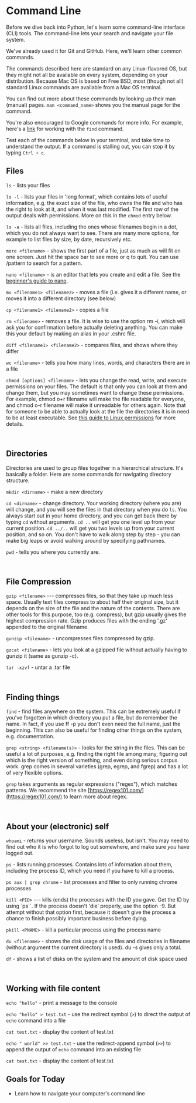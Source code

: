 # Command Line
Before we dive back into Python, let's learn some command-line interface (CLI) tools. The command-line lets your search and navigate your file system. 

We've already used it for Git and GitHub. Here, we'll learn other common commands. 

The commands described here are standard on any Linux-flavored OS, but they might not all be available on every system, depending on your distribution. Because Mac OS is based on Free BSD, most (though not all) standard Linux commands are available from a Mac OS terminal.

You can find out more about these commands by looking up their man (manual) pages.
`man <command_name>` shows you the manual page for the command.

You're also encouraged to Google commands for more info. For example, here's a [link](https://www.geeksforgeeks.org/find-command-in-linux-with-examples/?ref=lbp) for working with the `find` command.


Test each of the commands below in your terminal, and take time to understand the output. If a command is stalling out, you can stop it by typing `Ctrl + c`.


## Files

`ls` - lists your files
    
`ls -l` - lists your files in 'long format', which contains lots of useful information, e.g. the exact size of the file, who owns the file and who has the right to look at it, and when it was last modified. The first row of the output deals with permissions. More on this in the `chmod` entry below.

`ls -a` - lists all files, including the ones whose filenames begin in a dot, which you do not always want to see. There are many more options, for example to list files by size, by date, recursively etc.
    
`more <filename>` - shows the first part of a file, just as much as will fit on one screen. Just hit the space bar to see more or q to quit. You can use /pattern to search for a pattern.
    
`nano <filename>` - is an editor that lets you create and edit a file. See the [beginner's guide to nano](https://itsfoss.com/nano-editor-guide/).
    
`mv <filename1> <filename2>` - moves a file (i.e. gives it a different name, or moves it into a different directory (see below)
    
`cp <filename1> <filename2>` - copies a file
    
`rm <filename>` - removes a file. It is wise to use the option rm -i, which will ask you for confirmation before actually deleting anything. You can make this your default by making an alias in your .cshrc file.
    
`diff <filename1> <filename2>` - compares files, and shows where they differ
    
`wc <filename>` - tells you how many lines, words, and characters there are in a file
    
`chmod [options] <filename>` - lets you change the read, write, and execute permissions on your files. The default is that only you can look at them and change them, but you may sometimes want to change these permissions. For example, chmod o+r filename will make the file readable for everyone, and chmod o-r filename will make it unreadable for others again. Note that for someone to be able to actually look at the file the directories it is in need to be at least executable. See [this guide to Linux permissions](https://opensource.com/article/19/6/understanding-linux-permissions) for more details.

<br/>

## Directories
Directories are used to group files together in a hierarchical structure. It's basically a folder. Here are some commands for navigating directory structure.

`mkdir <dirname>` - make a new directory

`cd <dirname>`  - change directory. Your working directory (where you are) will change, and you will see the files in that directory when you do `ls`. You always start out in your home directory, and you can get back there by typing `cd` without arguments. `cd ..` will get you one level up from your current position. `cd ../..` will get you two levels up from your current position, and so on. You don't have to walk along step by step - you can make big leaps or avoid walking around by specifying pathnames.
    
`pwd` - tells you where you currently are. 

<br/>

## File Compression
`gzip <filename>` --- compresses files, so that they take up much less space. Usually text files compress to about half their original size, but it depends on the size of the file and the nature of the contents. There are other tools for this purpose, too (e.g. compress), but gzip usually gives the highest compression rate. Gzip produces files with the ending '.gz' appended to the original filename.
        
`gunzip <filename>` - uncompresses files compressed by gzip.
        
`gzcat <filename>` - lets you look at a gzipped file without actually having to gunzip it (same as gunzip -c). 

`tar -xzvf` - untar a .tar file

<br/>

## Finding things
`find` - find files anywhere on the system. This can be extremely useful if you've forgotten in which directory you put a file, but do remember the name. In fact, if you use ff -p you don't even need the full name, just the beginning. This can also be useful for finding other things on the system, e.g. documentation.
    
`grep <string> <filename(s)>` - looks for the string in the files. This can be useful a lot of purposes, e.g. finding the right file among many, figuring out which is the right version of something, and even doing serious corpus work. grep comes in several varieties (grep, egrep, and fgrep) and has a lot of very flexible options. 

`grep` takes arguments as regular expressions ("regex"), which matches patterns. We recommend the site [https://regex101.com/](https://regex101.com/) to learn more about regex.

<br/>


## About your (electronic) self
`whoami` - returns your username. Sounds useless, but isn't. You may need to find out who it is who forgot to log out somewhere, and make sure *you* have logged out.

`ps` - lists running processes. Contains lots of information about them, including the process ID, which you need if you have to kill a process. 

`ps aux | grep chrome` - list processes and filter to only running chrome processes

`kill <PID>` --- kills (ends) the processes with the ID you gave. Get the ID by using `ps``. If the process doesn't 'die' properly, use the option -9. But attempt without that option first, because it doesn't give the process a chance to finish possibly important business before dying. 
    
`pkill <PNAME>` - kill a particular process using the process name

`du <filename>` - shows the disk usage of the files and directories in filename (without argument the current directory is used). du -s gives only a total.
    
`df` - shows a list of disks on the system and the amount of disk space used

<br/>

## Working with file content 

`echo "hello"` - print a message to the console

`echo "hello" > test.txt` - use the redirect symbol (`>`) to direct the output of `echo` command into a file

`cat test.txt` - display the content of test.txt

`echo " world" >> test.txt` - use the redirect-append symbol (`>>`) to append the output of `echo` command into an existing file

`cat test.txt` - display the content of test.txt

## Goals for Today
- Learn how to navigate your computer's command line
